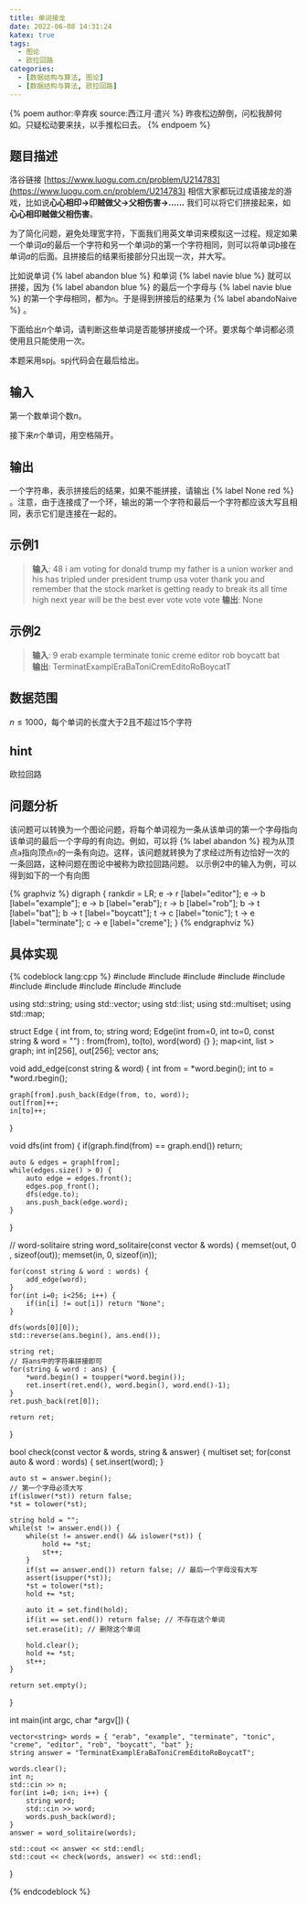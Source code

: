 ```yaml
---
title: 单词接龙
date: 2022-06-08 14:31:24
katex: true
tags:
  - 图论
  - 欧拉回路
categories:
  - [数据结构与算法, 图论]
  - [数据结构与算法, 欧拉回路]
---
```

{% poem author:辛弃疾 source:西江月·遣兴 %}
昨夜松边醉倒，问松我醉何如。只疑松动要来扶，以手推松曰去。
{% endpoem %}
## 题目描述
洛谷链接 [https://www.luogu.com.cn/problem/U214783](https://www.luogu.com.cn/problem/U214783)
相信大家都玩过成语接龙的游戏，比如说**心心相印->印贼做父->父相伤害->......** 我们可以将它们拼接起来，如**心心相印贼做父相伤害**。

为了简化问题，避免处理宽字符，下面我们用英文单词来模拟这一过程。规定如果一个单词$a$的最后一个字符和另一个单词$b$的第一个字符相同，则可以将单词$b$接在单词$a$的后面。且拼接后的结果衔接部分只出现一次，并大写。

比如说单词 {% label abandon blue %} 和单词 {% label navie blue %} 就可以拼接，因为 {% label abandon blue %} 的最后一个字母与 {% label navie blue %} 的第一个字母相同，都为`n`。于是得到拼接后的结果为 {% label abandoNaive %} 。

下面给出$n$个单词，请判断这些单词是否能够拼接成一个环。要求每个单词都必须使用且只能使用一次。

本题采用spj。spj代码会在最后给出。
## 输入
第一个数单词个数$n$。

接下来$n$个单词，用空格隔开。
## 输出
一个字符串，表示拼接后的结果，如果不能拼接，请输出 {% label None red %} 。注意，由于连接成了一个环，输出的第一个字符和最后一个字符都应该大写且相同，表示它们是连接在一起的。

## 示例1
>**输入**:
48
i am voting for donald trump my father is a union worker and his has tripled under president trump usa voter thank you and remember that the stock market is getting ready to break its all time high next year will be the best ever vote vote vote
**输出**:
>None
## 示例2
>**输入**:
9
erab example terminate tonic creme editor rob boycatt bat  
**输出**:
>TerminatExamplEraBaToniCremEditoRoBoycatT
## 数据范围
$n \leq 1000$，每个单词的长度大于2且不超过15个字符
## hint
欧拉回路
## 问题分析
该问题可以转换为一个图论问题，将每个单词视为一条从该单词的第一个字母指向该单词的最后一个字母的有向边。例如，可以将 {% label abandon %} 视为从顶点`a`指向顶点`n`的一条有向边。这样，该问题就转换为了求经过所有边恰好一次的一条回路，这种问题在图论中被称为欧拉回路问题。
以示例2中的输入为例，可以得到如下的一个有向图

{% graphviz %}
digraph {
    rankdir = LR;
    e -> r [label="editor"];
    e -> b [label="example"];
    e -> b [label="erab"];
    r -> b [label="rob"];
    b -> t [label="bat"];
    b -> t [label="boycatt"];
    t -> c [label="tonic"];
    t -> e [label="terminate"];
    c -> e [label="creme"];
}
{% endgraphviz %}

## 具体实现
{% codeblock lang:cpp %}
#include <iostream>
#include <cctype>
#include <string>
#include <cstring>
#include <vector>
#include <set>
#include <map>
#include <list>
#include <cassert>
#include <algorithm>

using std::string;
using std::vector;
using std::list;
using std::multiset;
using std::map;

struct Edge
{
    int from, to;
    string word;
    Edge(int from=0, int to=0, const string & word = "") : from(from), to(to), word(word) {}
};
map<int, list<Edge> > graph;
int in[256], out[256];
vector<string> ans;

void add_edge(const string & word) {
    int from = *word.begin();
    int to = *word.rbegin();

    graph[from].push_back(Edge(from, to, word));
    out[from]++;
    in[to]++;
}

void dfs(int from) {
    if(graph.find(from) == graph.end()) return;

    auto & edges = graph[from];
    while(edges.size() > 0) {
        auto edge = edges.front();
        edges.pop_front();
        dfs(edge.to);
        ans.push_back(edge.word);
    }
}

// word-solitaire
string word_solitaire(const vector<string> & words) {
    memset(out, 0 , sizeof(out));
    memset(in, 0, sizeof(in));

    for(const string & word : words) {
        add_edge(word);
    }
    for(int i=0; i<256; i++) {
        if(in[i] != out[i]) return "None";
    }

    dfs(words[0][0]);
    std::reverse(ans.begin(), ans.end());

    string ret;
    // 将ans中的字符串拼接即可
    for(string & word : ans) {
        *word.begin() = toupper(*word.begin());
        ret.insert(ret.end(), word.begin(), word.end()-1);
    }
    ret.push_back(ret[0]);

    return ret;
}

bool check(const vector<string> & words, string & answer) {
    multiset<string> set;
    for(const auto & word : words) {
        set.insert(word);
    }

    auto st = answer.begin();
    // 第一个字母必须大写
    if(islower(*st)) return false;
    *st = tolower(*st);
    
    string hold = "";
    while(st != answer.end()) {
        while(st != answer.end() && islower(*st)) {
            hold += *st;
            st++;
        }
        if(st == answer.end()) return false; // 最后一个字母没有大写
        assert(isupper(*st));
        *st = tolower(*st);
        hold += *st;

        auto it = set.find(hold);
        if(it == set.end()) return false; // 不存在这个单词
        set.erase(it); // 删除这个单词

        hold.clear();
        hold += *st;
        st++;
    }

    return set.empty();
}

int main(int argc, char *argv[])
{

    vector<string> words = { "erab", "example", "terminate", "tonic", "creme", "editor", "rob", "boycatt", "bat" };
    string answer = "TerminatExamplEraBaToniCremEditoRoBoycatT";

    words.clear();
    int n;
    std::cin >> n;
    for(int i=0; i<n; i++) {
        string word;
        std::cin >> word;
        words.push_back(word);
    }
    answer = word_solitaire(words);

    std::cout << answer << std::endl;
    std::cout << check(words, answer) << std::endl;
}

{% endcodeblock %}
